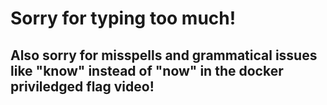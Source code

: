 # Sorry for typing too much!
## Also sorry for misspells and grammatical issues like "know" instead of "now" in the docker priviledged flag video!
